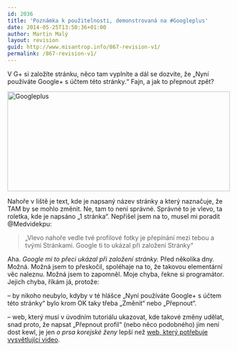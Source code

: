 ```yaml
---
id: 2036
title: 'Poznámka k použitelnosti, demonstrovaná na #Googleplus'
date: 2014-05-25T13:50:36+01:00
author: Martin Malý
layout: revision
guid: http://www.misantrop.info/867-revision-v1/
permalink: /867-revision-v1/
---
```

V G+ si založíte stránku, něco tam vyplníte a dál se dozvíte, že &#8222;Nyní používáte Google+ s účtem této stránky.&#8220; Fajn, a jak to přepnout zpět?

<div class="p_embed p_image_embed">
  <a href="http://www.misantrop.info/wp-content/uploads/2012/01/googleplus.png.scaled1000.png"><img src="http://www.misantrop.info/wp-content/uploads/2012/01/googleplus.png.scaled1000-500x224.png" alt="Googleplus" width="500" height="224" /></a>
</div>

Nahoře v liště je text, kde je napsaný název stránky a který naznačuje, že TAM by se mohlo změnit. Ne, tam to není správné. Správné to je vlevo, ta roletka, kde je napsáno &#8222;1 stránka&#8220;. Nepřišel jsem na to, musel mi poradit @Medvidekpu:

<blockquote class="posterous_medium_quote">
  <p>
    &#8222;Vlevo nahoře vedle tvé profilové fotky je přepínání mezi tebou a tvými Stránkami. Google ti to ukázal při založení Stránky&#8220;
  </p>
</blockquote>

Aha. _Google mi to přeci ukázal při založení stránky._ Před několika dny. Možná. Možná jsem to přeskočil, spoléhaje na to, že takovou elementární věc naleznu. Možná jsem to zapomněl. Moje chyba, řekne si programátor. Jejich chyba, říkám já, protože:

&#8211; by nikoho neubylo, kdyby v té hlášce &#8222;Nyní používáte Google+ s účtem této stránky&#8220; bylo krom OK taky třeba &#8222;Změnit&#8220; nebo &#8222;Přepnout&#8220;.

&#8211; web, který musí v úvodním tutoriálu ukazovat, kde takové změny udělat, snad proto, že napsat &#8222;Přepnout profil&#8220; (nebo něco podobného) jim není dost kewl, je jen _o prsa korejské ženy_ lepší než [web, který potřebuje vysvětlující video](http://siderro.posterous.com/videotutorial-byva-symptom-nemoci).